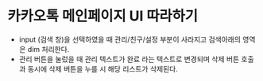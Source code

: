 # 카카오톡 메인페이지 UI 따라하기  
+ input (검색 창)을 선택하였을 때 관리/친구/설정 부분이 사라지고 검색아래의 영역은 dim 처리한다.  
+ 관리 버튼을 눌렀을 때 관리 텍스트가 완료 라는 텍스트로 변경되며 삭제 버튼 호출과 동시에 삭제 버튼을 누를 시 해당 리스트가 삭제된다.

